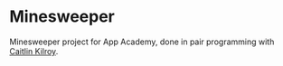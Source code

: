 # Minesweeper
Minesweeper project for App Academy, done in pair programming with [Caitlin Kilroy](https://github.com/ckilroy/minesweeper).
